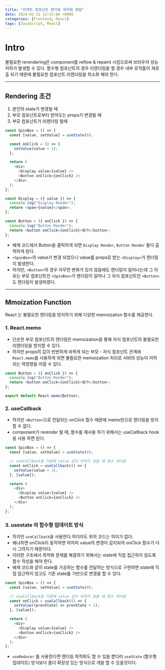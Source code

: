 ```yaml
---
title: "리액트 컴포넌트 렌더링 최적화 방법"
date: 2024-02-22 13:52:00 +0900
categories: [Frontend, React]
tags: [JavaScript, React]
---
```


# Intro

불필요한 rerendering은 component를 reflow & repaint 시킴으로써 브라우저 성능 저하가 발생할 수 있다.
함수형 컴포넌트의 경우 리렌더링을 할 경우 내부 로직들이 재호출 되기 때문에 불필요한 컴포넌트 리렌더링을 최소화 해야 한다.

---

## Rendering 조건

1. 본인의 state가 변경될 때
2. 부모 컴포넌트로부터 받아오는 props가 변경될 때
3. 부모 컴포넌트가 리렌더링 될때

```javascript
const SpinBox = () => {
  const [value, setValue] = useState(0);

  const onClick = () => {
    setValue(value + 1);
  };

  return (
    <div>
      <Display value={value} />
      <Button onClick={onClick} />
    </div>
  );
};

const Display = ({ value }) => {
  console.log("Display Render");
  return <span>{value}</span>;
};

const Button = ({ onClick }) => {
  console.log("Button Render");
  return <button onClick={onClick}>증가</button>;
};
```

- 예제 코드에서 Button을 클릭하게 되면 `Display Render`, `Button Render` 둘다 출력하게 된다.
- `<SpinBox>`의 value가 변경 되었으니 value를 props로 받는 `<Display>`가 렌더링이 발생한다.
- 하지만, `<Button>`의 경우 아무런 변화가 있지 않음에도 렌더링이 일어나는데 그 이유는 부모 컴포넌트인 `<SpinBox>`가 렌더링이 일어나 그 자식 컴포넌트인 `<Button>`도 렌더링이 발생하였다.

---

## Mmoization Function

React 는 불필요한 렌더링을 방지하기 위해 다양한 memoization 함수를 제공한다.

### 1. React.memo

- 단순한 부모 컴포넌트의 렌더링은 memoization을 통해 자식 컴포넌트의 불필요한 리렌더링을 방지할 수 있다.
- 하지만 props의 값이 빈번하게 바뀌게 되는 부모 - 자식 컴포넌트 관계에 `React.memo`를 사용하게 되면 불필요한 memoization 처리로 서비의 성능이 저하되는 악영향을 미칠 수 있다.

```javascript
const Button = ({ onClick }) => {
  console.log("Button Render");
  return <button onClick={onClick}>증가</button>;
};

export default React.memo(Button);
```

### 2. useCallback

- 하지만 `<Button>`으로 전달되는 onClick 함수 때문에 memo만으로 렌더링을 방지할 수 없다.
- component가 rerender 될 때, 함수를 재사용 하기 위해서는 useCallback hook을 사용 하면 된다.

```javascript
const SpinBox = () => {
  const [value, setValue] = useState(0);

  // useCallback을 이용해 value 값이 바뀌지 않을 때 함수 재사용
  const onClick = useCallback(() => {
    setValue(value + 1);
  }, [value]);

  return (
    <div>
      <Display value={value} />
      <Button onClick={onClick} />
    </div>
  );
};
```

### 3. usestate 의 함수형 업데이트 방식

- 하지만 `useCallback`을 사용한다 하더라도 위의 코드는 의미가 없다.
- 왜냐하면 onClick이 동작하면 어차피 value의 변경이 감지되어 onClick 함수가 다시 그려지기 때문이다.
- 이러한 구조에서 최적화 문제를 해결하기 위해서는 state에 직접 접근하지 않도록 함수 작성을 해야 한다.
- 예제 코드와 같이 state를 가공하는 함수를 전달하는 방식으로 구현하면 state에 직접 접근하지 않고도 기존 state를 기반으로 변경을 할 수 있다.

```javascript
const SpinBox = () => {
  const [value, setValue] = useState(0);

  // useCallback을 이용해 value 값이 바뀌지 않을 때 함수 재사용
  const onClick = useCallback(() => {
    setValue((prevState) => prevState + 1);
  }, [value]);

  return (
    <div>
      <Display value={value} />
      <Button onClick={onClick} />
    </div>
  );
};
```

- `useReducer` 를 사용한다면 렌더링 최적화도 할 수 있을 뿐더러 `useState` (함수형 업데이트) 방식보다 좀더 확장성 있는 방식으로 개발 할 수 있을것이다.
